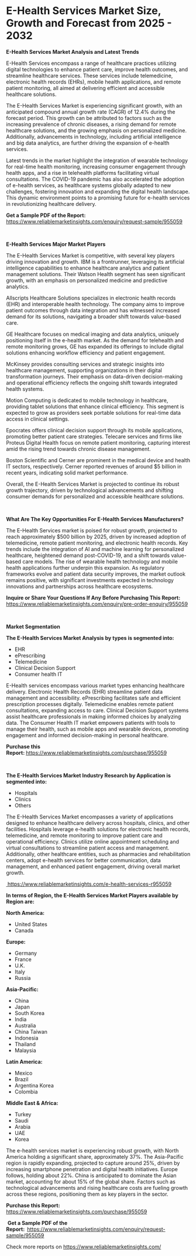 <p><h1>E-Health Services Market Size, Growth and Forecast from 2025 - 2032</h1></p><p><strong>E-Health Services Market Analysis and Latest Trends</strong></p>
<p><p>E-Health Services encompass a range of healthcare practices utilizing digital technologies to enhance patient care, improve health outcomes, and streamline healthcare services. These services include telemedicine, electronic health records (EHRs), mobile health applications, and remote patient monitoring, all aimed at delivering efficient and accessible healthcare solutions.</p><p>The E-Health Services Market is experiencing significant growth, with an anticipated compound annual growth rate (CAGR) of 12.4% during the forecast period. This growth can be attributed to factors such as the increasing prevalence of chronic diseases, a rising demand for remote healthcare solutions, and the growing emphasis on personalized medicine. Additionally, advancements in technology, including artificial intelligence and big data analytics, are further driving the expansion of e-health services.</p><p>Latest trends in the market highlight the integration of wearable technology for real-time health monitoring, increasing consumer engagement through health apps, and a rise in telehealth platforms facilitating virtual consultations. The COVID-19 pandemic has also accelerated the adoption of e-health services, as healthcare systems globally adapted to new challenges, fostering innovation and expanding the digital health landscape. This dynamic environment points to a promising future for e-health services in revolutionizing healthcare delivery.</p></p>
<p><strong>Get a Sample PDF of the Report:&nbsp;</strong> <a href="https://www.reliablemarketinsights.com/enquiry/request-sample/955059?utm_campaign=2189&utm_medium=2&utm_source=Github&utm_content=ia&utm_term=03032025&utm_id=e-health-services">https://www.reliablemarketinsights.com/enquiry/request-sample/955059</a></p>
<p>&nbsp;</p>
<p><strong>E-Health Services Major Market Players</strong></p>
<p><p>The E-Health Services Market is competitive, with several key players driving innovation and growth. IBM is a frontrunner, leveraging its artificial intelligence capabilities to enhance healthcare analytics and patient management solutions. Their Watson Health segment has seen significant growth, with an emphasis on personalized medicine and predictive analytics.</p><p>Allscripts Healthcare Solutions specializes in electronic health records (EHR) and interoperable health technology. The company aims to improve patient outcomes through data integration and has witnessed increased demand for its solutions, navigating a broader shift towards value-based care.</p><p>GE Healthcare focuses on medical imaging and data analytics, uniquely positioning itself in the e-health market. As the demand for telehealth and remote monitoring grows, GE has expanded its offerings to include digital solutions enhancing workflow efficiency and patient engagement.</p><p>McKinsey provides consulting services and strategic insights into healthcare management, supporting organizations in their digital transformation journeys. Their emphasis on data-driven decision-making and operational efficiency reflects the ongoing shift towards integrated health systems.</p><p>Motion Computing is dedicated to mobile technology in healthcare, providing tablet solutions that enhance clinical efficiency. This segment is expected to grow as providers seek portable solutions for real-time data access in clinical settings.</p><p>Epocrates offers clinical decision support through its mobile applications, promoting better patient care strategies. Telecare services and firms like Proteus Digital Health focus on remote patient monitoring, capturing interest amid the rising trend towards chronic disease management.</p><p>Boston Scientific and Cerner are prominent in the medical device and health IT sectors, respectively. Cerner reported revenues of around $5 billion in recent years, indicating solid market performance.</p><p>Overall, the E-Health Services Market is projected to continue its robust growth trajectory, driven by technological advancements and shifting consumer demands for personalized and accessible healthcare solutions.</p></p>
<p>&nbsp;</p>
<p><strong>What Are The Key Opportunities For E-Health Services Manufacturers?</strong></p>
<p><p>The E-Health Services market is poised for robust growth, projected to reach approximately $500 billion by 2025, driven by increased adoption of telemedicine, remote patient monitoring, and electronic health records. Key trends include the integration of AI and machine learning for personalized healthcare, heightened demand post-COVID-19, and a shift towards value-based care models. The rise of wearable health technology and mobile health applications further underpin this expansion. As regulatory frameworks evolve and patient data security improves, the market outlook remains positive, with significant investments expected in technology innovations and partnerships across healthcare ecosystems.</p></p>
<p><strong>Inquire or Share Your Questions If Any Before Purchasing This Report:</strong> <a href="https://www.reliablemarketinsights.com/enquiry/pre-order-enquiry/955059?utm_campaign=2189&utm_medium=2&utm_source=Github&utm_content=ia&utm_term=03032025&utm_id=e-health-services">https://www.reliablemarketinsights.com/enquiry/pre-order-enquiry/955059</a></p>
<p>&nbsp;</p>
<p><strong>Market Segmentation</strong></p>
<p><strong>The E-Health Services Market Analysis by types is segmented into:</strong></p>
<p><ul><li>EHR</li><li>ePrescribing</li><li>Telemedicine</li><li>Clinical Decision Support</li><li>Consumer health IT</li></ul></p>
<p><p>E-Health services encompass various market types enhancing healthcare delivery. Electronic Health Records (EHR) streamline patient data management and accessibility. ePrescribing facilitates safe and efficient prescription processes digitally. Telemedicine enables remote patient consultations, expanding access to care. Clinical Decision Support systems assist healthcare professionals in making informed choices by analyzing data. The Consumer Health IT market empowers patients with tools to manage their health, such as mobile apps and wearable devices, promoting engagement and informed decision-making in personal healthcare.</p></p>
<p><strong>Purchase this Report:&nbsp;</strong><a href="https://www.reliablemarketinsights.com/purchase/955059?utm_campaign=2189&utm_medium=2&utm_source=Github&utm_content=ia&utm_term=03032025&utm_id=e-health-services">https://www.reliablemarketinsights.com/purchase/955059</a></p>
<p>&nbsp;</p>
<p><strong>The E-Health Services Market Industry Research by Application is segmented into:</strong></p>
<p><ul><li>Hospitals</li><li>Clinics</li><li>Others</li></ul></p>
<p><p>The E-Health Services Market encompasses a variety of applications designed to enhance healthcare delivery across hospitals, clinics, and other facilities. Hospitals leverage e-health solutions for electronic health records, telemedicine, and remote monitoring to improve patient care and operational efficiency. Clinics utilize online appointment scheduling and virtual consultations to streamline patient access and management. Additionally, other healthcare entities, such as pharmacies and rehabilitation centers, adopt e-health services for better communication, data management, and enhanced patient engagement, driving overall market growth.</p></p>
<p><a href="https://www.reliablemarketinsights.com/e-health-services-r955059?utm_campaign=2189&utm_medium=2&utm_source=Github&utm_content=ia&utm_term=03032025&utm_id=e-health-services">&nbsp;https://www.reliablemarketinsights.com/e-health-services-r955059</a></p>
<p><strong>In terms of Region, the E-Health Services Market Players available by Region are:</strong></p>
<p>
    <p> <strong> North America: </strong>
        <ul>
            <li>United States</li>
            <li>Canada</li>
        </ul>
        </p> 
    <p> <strong> Europe: </strong>
        <ul>
            <li>Germany</li>
            <li>France</li>
            <li>U.K.</li>
            <li>Italy</li>
            <li>Russia</li>
        </ul>
        </p> 
    <p> <strong> Asia-Pacific: </strong>
        <ul>
            <li>China</li>
            <li>Japan</li>
            <li>South Korea</li>
            <li>India</li>
            <li>Australia</li>
            <li>China Taiwan</li>
            <li>Indonesia</li>
            <li>Thailand</li>
            <li>Malaysia</li>
        </ul>
        </p> 
    <p> <strong> Latin America: </strong>
        <ul>
            <li>Mexico</li>
            <li>Brazil</li>
            <li>Argentina Korea</li>
            <li>Colombia</li>
        </ul>
        </p> 
    <p> <strong> Middle East & Africa: </strong>
        <ul>
            <li>Turkey</li>
            <li>Saudi</li>
            <li>Arabia</li>
            <li>UAE</li>
            <li>Korea</li>
        </ul>
    </p>
    </p>
<p><p>The e-health services market is experiencing robust growth, with North America holding a significant share, approximately 37%. The Asia-Pacific region is rapidly expanding, projected to capture around 25%, driven by increasing smartphone penetration and digital health initiatives. Europe follows, holding about 22%. China is anticipated to dominate the Asian market, accounting for about 15% of the global share. Factors such as technological advancements and rising healthcare costs are fueling growth across these regions, positioning them as key players in the sector.</p></p>
<p><strong>Purchase this Report: </strong><a href="https://www.reliablemarketinsights.com/purchase/955059?utm_campaign=2189&utm_medium=2&utm_source=Github&utm_content=ia&utm_term=03032025&utm_id=e-health-services">https://www.reliablemarketinsights.com/purchase/955059</a></p>
<p>&nbsp;<strong>Get a Sample PDF of the Report:&nbsp;&nbsp;</strong><a href="https://www.reliablemarketinsights.com/enquiry/request-sample/955059?utm_campaign=2189&utm_medium=2&utm_source=Github&utm_content=ia&utm_term=03032025&utm_id=e-health-services">https://www.reliablemarketinsights.com/enquiry/request-sample/955059</a></p>
<p><strong></strong></p>
<p>Check more reports on <a href="https://www.reliablemarketinsights.com/?utm_campaign=2189&utm_medium=2&utm_source=Github&utm_content=ia&utm_term=03032025&utm_id=e-health-services">https://www.reliablemarketinsights.com/</a></p>